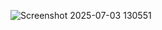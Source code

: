 ![Screenshot 2025-07-03 130551](https://github.com/user-attachments/assets/d90fdfd1-0ace-4999-bf7e-a80e2274678a)
